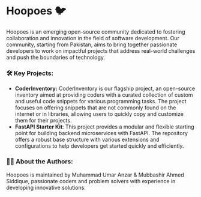 # Hoopoes 🐦

Hoopoes is an emerging open-source community dedicated to fostering collaboration and innovation in the field of software development. Our community, starting from Pakistan, aims to bring together passionate developers to work on impactful projects that address real-world challenges and push the boundaries of technology.

### 🛠️ Key Projects:

- **CoderInventory:** CoderInventory is our flagship project, an open-source inventory aimed at providing coders with a curated collection of custom and useful code snippets for various programming tasks. The project focuses on offering snippets that are not commonly found on the internet or in libraries, allowing users to quickly copy and customize them for their projects.
- **FastAPI Starter Kit**: This project provides a modular and flexible starting point for building backend microservices with FastAPI. The repository offers a robust base structure with various extensions and configurations to help developers get started quickly and efficiently.

### 🧑‍💻 About the Authors:

Hoopoes is maintained by Muhammad Umar Anzar & Mubbashir Ahmed Siddique, passionate coders and problem solvers with experience in developing innovative solutions.
